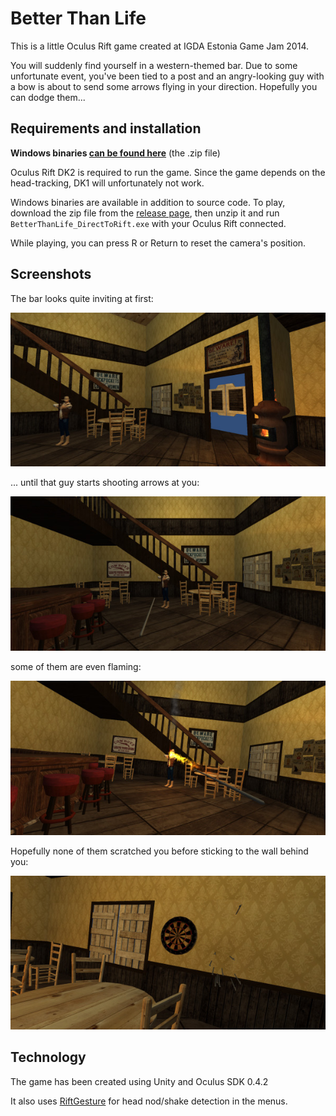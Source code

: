 Better Than Life
================

This is a little Oculus Rift game created at IGDA Estonia Game Jam 2014.

You will suddenly find yourself in a western-themed bar. Due to some unfortunate event, you've been tied to a post and an angry-looking guy with a bow is about to send some arrows flying in your direction.
Hopefully you can dodge them...

Requirements and installation
-----------------------------

**Windows binaries [can be found here](../../releases/latest)** (the .zip file)

Oculus Rift DK2 is required to run the game. Since the game depends on the head-tracking, DK1 will unfortunately not work.

Windows binaries are available in addition to source code. To play, download the zip file from the [release page](../../releases/latest), then unzip it and run `BetterThanLife_DirectToRift.exe` with your Oculus Rift connected.

While playing, you can press R or Return to reset the camera's position.

Screenshots
-----------

The bar looks quite inviting at first:

![The bar](screens/1.jpg?raw=true)

... until that guy starts shooting arrows at you:

![Arrows!](screens/2.jpg?raw=true)

some of them are even flaming:

![Flaming arrows](screens/3.jpg?raw=true)

Hopefully none of them scratched you before sticking to the wall behind you:

![The back wall](screens/4.jpg?raw=true)

Technology
----------

The game has been created using Unity and Oculus SDK 0.4.2

It also uses [RiftGesture](https://github.com/KatsuomiK/RiftGesture) for head nod/shake detection in the menus.
